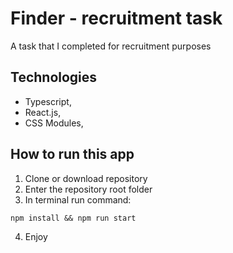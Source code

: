 # Finder - recruitment task

A task that I completed for recruitment purposes

## Technologies

- Typescript,
- React.js,
- CSS Modules,

## How to run this app

1. Clone or download repository
2. Enter the repository root folder
3. In terminal run command:

```
npm install && npm run start
```

4. Enjoy
